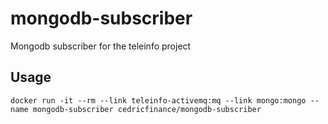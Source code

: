 mongodb-subscriber
=================

Mongodb subscriber for the teleinfo project

Usage
-----

    docker run -it --rm --link teleinfo-activemq:mq --link mongo:mongo --name mongodb-subscriber cedricfinance/mongodb-subscriber
